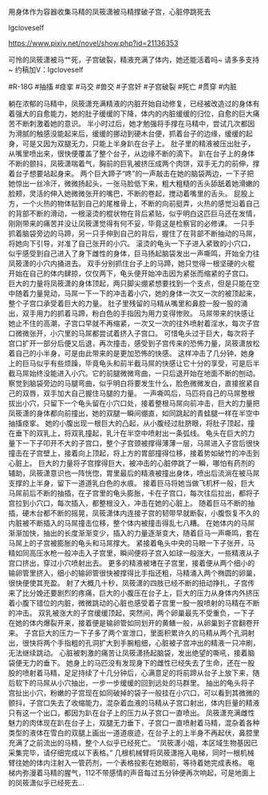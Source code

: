用身体作为容器收集马精的凤筱潇被马精撑破子宫，心脏停跳死去

lgcloveself

https://www.pixiv.net/novel/show.php?id=21136353

可怜的凤筱潇被马艹死，子宫破裂，精液充满了体内，她还能活着吗~
请多多支持~
约稿加V：lgcloveself

#R-18G
#抽搐
#痉挛
#马交
#兽交
#子宫奸
#子宫破裂
#死亡
#贯穿
#内脏


躺在浓郁的马精中，凤筱潇充满精液的内脏开始自动修复，已经被改造过的身体有着强大的自愈能力，她的肚子缓缓的下降，体内的内脏缓缓的归位，自愈的巨大痛苦不断刺激着她的意识。
    半小时过后，她才勉强将手撑在马精中，尝试几次都因为滑腻的触感没能起来后，缓缓的挪动到硬木台便，抓着台子的边缘，缓缓的起身，可是又因为双腿无力，只能上半身趴在台子上。
    肚子里的精液被压出肚子，从嘴里喷出来，很快便覆盖了整个台子，从边缘不断的滴下。
    趴在台子上的身体不断的颤抖，凤筱潇喘着气，胸前的巨乳被挤压成两个肉饼，双手无力的前伸，撑着台子想要站起身来。
    两个巨大蹄子“咚”的一声敲击在她的脑袋两边，一下子把她惊出一丝冷汗，微微扬起头，一张马脸低下来，粗大粗糙的舌头舔舐着她滑嫩的脸颊，灵活的伸入她微微张开的嘴巴，不断的卷起，搅动着嘴里的舌头。
    屁股上方，一个火热的物体贴到自己的尾椎骨上，不断的向前挺弄，火热的感觉沿着自己的背部不断的滑动，一根滚烫的棍状物在背后紧贴，似乎明白这匹巨马还在发情，刚刚带来的痛苦并没让凤筱潇觉得有何不妥，毕竟这是检察官的必修课。
    一只手抓着脑袋旁边的马蹄，另一只手伸到自己的背后，握住了在背部不断抽动的马屌，将她向下引导，对准了自己张开的小穴。
    滚烫的龟头一下子进入紧致的小穴口，似乎感受到自己进入了身下雌性的身体，巨马扬起脑袋发出一声嘶鸣，开始全力往凤筱潇的小穴内捅进去。
    双手分别抓住台子上的马蹄，她只觉得一根坚硬的火棍开始在自己的体内肆掠，仅仅两下，龟头便开始冲击因为紧张而缩紧的子宫口。
    巨大的力量将凤筱潇的身体顶起，两只脚尖绷紧想要找到一个支点，但是只能在空中随着力量晃动，马屌一下一下的冲击着小穴，她的身体一次又一次的被顶起来，整个子宫口承受着巨大的力量。
    肚子里残留的马精从嘴里和鼻腔一股一股的涌出，双手用力的抓着马蹄，粉白色的手指因为用力变得惨败。
    马屌带来的快感让她止不住的高潮，子宫口早就不再缩紧，一次又一次的往外喷射着淫水，每次子宫口微微张开，小穴里的马屌都尝试着挤入子宫口。
    可惜龟头过于巨大，每次将子宫口扩开一部分后便又后退，再次撞击，感受到子宫传来的恐怖力量，凤筱潇放松着自己的小半身，可是由此带来的是更加恐怖的快感。
    这样冲击了几分钟，她身上的巨马似乎有些烦躁，毕竟龟头和前半截马屌的快感让它十分的享受，可是后半截马屌始终没能进入小穴。它的前腿微微弯曲，一只后退开始在地面不断的刨动。
    察觉到脑袋旁边的马腿弯曲，似乎明白将要发生什么，脸色微微发白，直接抿紧自己的双唇，双手加大自己握住马腿的力量。
    一声嘶鸣后，马匹将自己的马屌整根拔出小穴，只留下一个龟头留在小穴口处，接着整根马屌向前冲击，巨大的力量把凤筱潇的身体都向前撞出，她的双腿一瞬间绷直，如同跳起的青蛙腿一样在半空中抽搐痉挛。
    她的小腹出现一根巨大的凸起，从小腹经过肚脐眼，将肚子顶起，撞在垂下的双乳上，将双乳撞起，乳汁在半空中喷射出一条弧线。
    龟头在巨大的力量下一下子叩开不大的子宫口，整个子宫颈被撑得薄薄一层，马屌进入子宫后很快撞击在子宫壁上，接着向上顶起，将上方的胃部撞得位移，接着势如破竹的冲击到心脏上。
    巨大的力量将子宫撑得巨大，被冲击的心脏停跳了一瞬，哪怕有药剂的辅助，凤筱潇意识也一阵恍惚，胃里最后的精液被撞出身体，喷出后流淌在被马屌支撑的上半身，留下一道道乳白色的水痕。
    接着巨马将她当做飞机杯一般，巨大马屌前后不断的抽插，在子宫里的龟头膨胀，卡在子宫口，每次往后拉出，都将子宫拉到小穴口，每次插入，都整根没入，冲击在她的心脏上。
    随着巨马不断的抽插，硬木台都不断的摇晃，凤筱潇体内连接子宫的韧带早就断裂，小腹恢复不久的内脏被不断插入的马屌撞击位移，整个体内被撞击得乱七八糟。
    在她体内的马屌渐渐加快，抽出的长度渐渐变少，插入的力量逐渐变大，随着巨马一声嘶鸣，套在马屌上的子宫被膨胀的龟头和马屌撑大。
    紧接着龟头中央的马眼一下子张开，马精如同高压水枪一般冲击入子宫里，瞬间便将子宫入如球一般涨大，一些精液从子宫口挤出，穿过小穴喷射出去。
    更多的精液被堵在子宫里，接着便从两个细小的输卵管里挤入，细小的输卵管很快被撑得比手指还粗，马精涌入两个椭圆的卵巢，很快便使其充盈。
    射了大概几十秒，凤筱潇的四肢已经不断的扭动挣扎，子宫传来了比分娩还要剧烈的疼痛，巨大的小腹压在台子上，巨大的压力从身体内外挤压着小腹下错位的内脏，微微跳动的心脏也感受着子宫里一股一股喷射的马精在不断的冲击。
    双乳被涨大的子宫缓缓顶起，突然间，两个卵巢最先不受重负，一下子在她的体内爆裂开来，接着便是输卵管如同划开的黄鳝一般，从卵巢到子宫翻卷开来。
    子宫巨大的压力一下子多了两个宣泄口，里面积累许久的马精从两个孔洞射出，很快将两个手指粗的孔洞扩大到手腕粗细，心脏被子宫冲出的精液一只冲刷，无法继续跳动。
    心脏被刺激的痛苦让凤筱潇扬起脑袋，发出绝望的嘶吼，接着脑袋便无力的垂下。
    她身上的马匹没有发现身下的雌性已经失去了生命，还在一股股的喷射着马精，足足持续了十几分钟后，心满意足的将前蹄从台子上放下来，随后软下的马屌从小穴抽出，一步一步缓缓的回到远处的马群里。
    抽出的龟头将子宫扯出小穴，粉嫩的子宫现在如同破掉的袋子一般挂在小穴口，可以看到其微微的颤抖，子宫口失去了收缩能力，混杂着血液的马精从子宫口射出，体内巨量的精液只有这一个出口，都因为趴在台子上的压力从子宫口一直喷出。
    凤筱潇充满雌性魅力的肉体现在趴在台子上，双腿无力垂下，子宫口一直喷射着马精，混杂着各种类型的液体在雪白的双腿上画出一道道痕迹，在台子上的上半身不再起伏，鼻腔里充满了之前流出的马精，整个人似乎已经死亡。
    “凤筱潇小姐，本区域生物基因已采集完毕，请仔细完成以下表格。”
    几根机械臂将凤筱潇拖入电梯，同时一根机械臂往她的体内注射入一管药剂，一个表格投影在她眼前，等待着她完成表格。
    电梯内弥漫着马精的腥气，112不带感情的声音每过五分钟便再次响起，可是地面上的凤筱潇似乎已经死去…